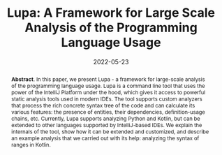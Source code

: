 ---
title: "Lupa: A Framework for Large Scale Analysis of the Programming Language Usage"
authors: '<i>Anna Vlasova, Maria Tigina, Ilya Vlasov, Anastasiia Birillo, Yaroslav Golubev, and Timofey Bryksin</i>'
status: "accepted"
collection: publications
permalink: /publication/2022-05-23-lupa
date: 2022-05-23
venue: "<b>MSR'22</b>"
pdf: 'https://arxiv.org/abs/2203.09658'
tool: 'https://github.com/JetBrains-Research/Lupa'
abstract: "<p><b>Abstract</b>. In this paper, we present Lupa - a framework for large-scale analysis of the programming language usage. Lupa is a command line tool that uses the power of the IntelliJ Platform under the hood, which gives it access to powerful static analysis tools used in modern IDEs. The tool supports custom analyzers that process the rich concrete syntax tree of the code and can calculate its various features: the presence of entities, their dependencies, definition-usage chains, etc. Currently, Lupa supports analyzing Python and Kotlin, but can be extended to other languages supported by IntelliJ-based IDEs. We explain the internals of the tool, show how it can be extended and customized, and describe an example analysis that we carried out with its help: analyzing the syntax of ranges in Kotlin.</p>"
---